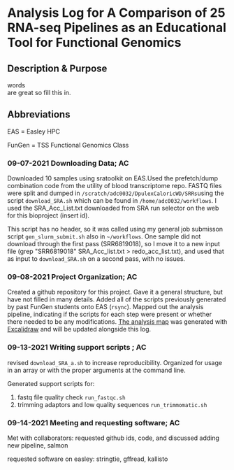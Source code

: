 # Analysis Log for A Comparison of 25 RNA-seq Pipelines as an Educational Tool for Functional Genomics

## Description & Purpose
words<br/>
are
great
so
fill
this
in.

## Abbreviations
EAS = Easley HPC  

FunGen = TSS Functional Genomics Class  


### 09-07-2021 Downloading Data; AC
Downloaded 10 samples using sratoolkit on EAS.Used the prefetch/dump combination code from the utility of blood transcriptome repo. 
FASTQ files were split and dumped in `/scratch/adc0032/DpulexCaloricWD/SRRs`using the script `download_SRA.sh` which can be found in 
`/home/adc0032/workflows`. I used the SRA_Acc_List.txt downloaded from SRA run selector on the web for this bioproject (insert id).

This script has no header, so it was called using my general job submisson script `gen_slurm_submit.sh` also in `~/workflows`.
One sample did not download through the first pass (SRR6819018), so I move it to a new input file (grep "SRR6819018" SRA_Acc_list.txt > redo_acc_list.txt),
and used that as input to `download_SRA.sh` on a second pass, with no issues. 

### 09-08-2021 Project Organization; AC
Created a github repository for this project. Gave it a general structure, but have not filled in many details. 
Added all of the scripts previously generated by past FunGen students onto EAS (`rsync`).
Mapped out the analysis pipeline, indicating if the scripts for each step were present or whether there needed to be any modifications.
[The analysis map](https://excalidraw.com/#json=6318931916619776,W88Xasevi5iT8um0p4cqJg) was generated with 
[Excalidraw](https://excalidraw.com) and will be updated alongside this log. 

### 09-13-2021 Writing support scripts ; AC
revised `download_SRA_a.sh` to increase reproducibility. Organized for usage in an array or with the proper arguments at the command line. 

Generated support scripts for:

1. fastq file quality check `run_fastqc.sh`
2. trimming adaptors and low quality sequences `run_trimmomatic.sh`

### 09-14-2021 Meeting and requesting software; AC
Met with collaborators: requested github ids, code, and discussed adding new pipeline, salmon  

requested software on easley: stringtie, gffread, kallisto
